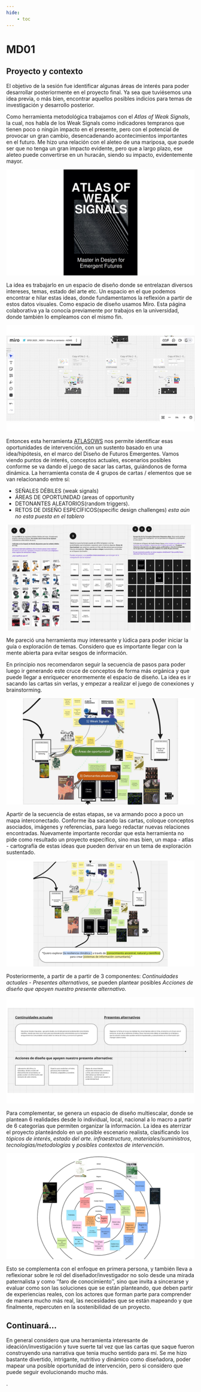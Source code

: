 ```yaml
---
hide:
    - toc
---
```


# MD01

## Proyecto y contexto
El objetivo de la sesión fue identificar algunas áreas de interés para poder desarrollar posteriormente en el proyecto final. Ya sea que tuviésemos una idea previa, o más bien, encontrar aquellos posibles indicios para temas de investigación y desarrollo posterior.


Como herramienta metodológica trabajamos con el  _Atlas of Weak Signals_, la cual, nos habla de los Weak Signals como indicadores tempranos que tienen poco o ningún impacto en el presente, pero con el potencial de provocar un gran cambio, desencadenando acontecimientos importantes en el futuro. Me hizo una relación con el aleteo de una mariposa, que puede ser que no tenga un gran impacto evidente, pero que a largo plazo, ese aleteo puede convertirse en un huracán, siendo su impacto, evidentemente mayor.

![](../images/MD/Diapositiva2.JPG)

La idea es trabajarlo en un espacio de diseño donde se entrelazan diversos intereses, temas, estado del arte etc. Un espacio en el que podemos encontrar e hilar estas ideas, donde fundamentamos la reflexión a partir de estos datos visuales. 
Como espacio de diseño usamos Miro. Esta página colaborativa ya la conocía previamente por trabajos en la universidad, donde también lo empleamos con el mismo fin. 

![](../images/MD/Diapositiva1.JPG)

Entonces esta herramienta [ATLASOWS](https://fablabbcn.org/wp-content/uploads/2022/03/WeakSignals-.pdf) nos permite identificar esas oportunidades de intervención, con un sustento basado en una idea/hipótesis, en el marco del Diseño de Futuros Emergentes. Vamos viendo puntos de interés, conceptos actuales, escenarios posibles conforme se va dando el juego de sacar las cartas, guiándonos de forma dinámica. La herramienta consta de 4 grupos de cartas / elementos que se van relacionando entre sí:
-  SEÑALES DÉBILES (weak signals)
- ÁREAS DE OPORTUNIDAD (areas of opportunity
- DETONANTES ALEATORIOS(random triggers).
- RETOS DE DISEÑO ESPECÍFICOS(specific design challenges) _esta aún no esta puesta en el tablero_

![](../images/MD/Diapositiva2.1.jpg)

Me pareció una herramienta muy interesante y lúdica para poder iniciar la guía o exploración de temas. Considero que es importante llegar con la mente abierta para evitar sesgos de información. 

En principio nos recomendaron seguir la secuencia de pasos para poder luego ir generando este cruce de conceptos de forma más orgánica y que puede llegar a enriquecer enormemente el espacio de diseño. La idea es ir sacando las cartas sin verlas, y empezar a realizar el juego de conexiones y brainstorming.

![](../images/MD/Diapositiva3.JPG)

Apartir de la secuencia de estas etapas, se va armando poco a poco un mapa interconectado. Conforme iba sacando las cartas, coloque conceptos asociados, imágenes y referencias, para luego redactar nuevas relaciones encontradas. Nuevamente importante recordar que esta herramienta no pide como resultado un proyecto específico, sino mas bien, un mapa - atlas - cartografía de estas ideas que pueden derivar en un tema de exploración sustentado.

![](../images/MD/Diapositiva4.JPG)

Posteriormente, a partir de a partir de 3 componentes: _Continuidades actuales_ - _Presentes alternativos_, se pueden plantear posibles  _Acciones de diseño que apoyen nuestro presente alternativo._

![](../images/MD/Diapositiva5.JPG)

Para complementar, se genera un espacio de diseño multiescalar, donde se plantean 6 realidades desde lo individual, local, nacional a lo macro a partir de 6 categorías que permiten organizar la información. La idea es aterrizar el proyecto planteándolo en un posible escenario realista, clasificando los _tópicos de interés_, _estado del arte_. _infraestructura_, _materiales/suministros_, _tecnologías/metodologías_ y _posibles contextos de intervención_.

![](../images/MD/Diapositiva6.JPG)

Esto se complementa con el enfoque en primera persona, y también lleva a reflexionar sobre le rol del diseñador/investigador no solo desde una mirada paternalista y como ‘’faro de conocimiento’’, sino que invita a sincerarse y evaluar como son las soluciones que se están planteando, que deben partir de experiencias reales, con los actores que forman parte para comprender de manera mucho más real, las necesidades que se están mapeando y que finalmente, repercuten en la sostenibilidad de un proyecto.

## Continuará...
En general considero que una herramienta interesante de ideación/investigación y tuve suerte tal vez que las cartas que saque fueron construyendo una narrativa que tenia mucho sentido para mí. Se me hizo bastante divertido, intrigante, nutritivo y dinámico como diseñadora, poder mapear una posible oportunidad de intervención, pero si considero que puede seguir evolucionando mucho más. 

.

